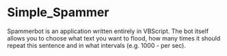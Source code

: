 # Simple_Spammer
Spammerbot is an application written entirely in VBScript. 
The bot itself allows you to choose what text you want to flood, 
how many times it should repeat this sentence and in what intervals (e.g. 1000 - per sec).
